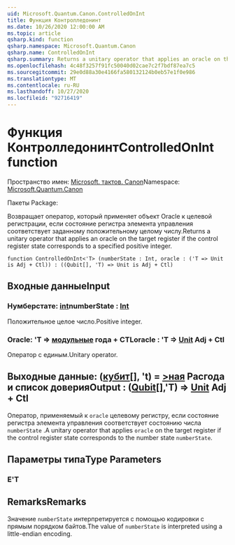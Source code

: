 ```yaml
---
uid: Microsoft.Quantum.Canon.ControlledOnInt
title: Функция Контролледонинт
ms.date: 10/26/2020 12:00:00 AM
ms.topic: article
qsharp.kind: function
qsharp.namespace: Microsoft.Quantum.Canon
qsharp.name: ControlledOnInt
qsharp.summary: Returns a unitary operator that applies an oracle on the target register if the control register state corresponds to a specified positive integer.
ms.openlocfilehash: 4c48f3257f91fc50040d02cae7c2f7bdf87ea7c5
ms.sourcegitcommit: 29e0d88a30e4166fa580132124b0eb57e1f0e986
ms.translationtype: MT
ms.contentlocale: ru-RU
ms.lasthandoff: 10/27/2020
ms.locfileid: "92716419"
---
```

# <a name="controlledonint-function"></a><span data-ttu-id="206a1-102">Функция Контролледонинт</span><span class="sxs-lookup"><span data-stu-id="206a1-102">ControlledOnInt function</span></span>

<span data-ttu-id="206a1-103">Пространство имен: [Microsoft. тактов. Canon](xref:Microsoft.Quantum.Canon)</span><span class="sxs-lookup"><span data-stu-id="206a1-103">Namespace: [Microsoft.Quantum.Canon](xref:Microsoft.Quantum.Canon)</span></span>

<span data-ttu-id="206a1-104">Пакеты [](https://nuget.org/packages/)</span><span class="sxs-lookup"><span data-stu-id="206a1-104">Package: [](https://nuget.org/packages/)</span></span>


<span data-ttu-id="206a1-105">Возвращает оператор, который применяет объект Oracle к целевой регистрации, если состояние регистра элемента управления соответствует заданному положительному целому числу.</span><span class="sxs-lookup"><span data-stu-id="206a1-105">Returns a unitary operator that applies an oracle on the target register if the control register state corresponds to a specified positive integer.</span></span>

```qsharp
function ControlledOnInt<'T> (numberState : Int, oracle : ('T => Unit is Adj + Ctl)) : ((Qubit[], 'T) => Unit is Adj + Ctl)
```


## <a name="input"></a><span data-ttu-id="206a1-106">Входные данные</span><span class="sxs-lookup"><span data-stu-id="206a1-106">Input</span></span>

### <a name="numberstate--int"></a><span data-ttu-id="206a1-107">Нумберстате: [int](xref:microsoft.quantum.lang-ref.int)</span><span class="sxs-lookup"><span data-stu-id="206a1-107">numberState : [Int](xref:microsoft.quantum.lang-ref.int)</span></span>

<span data-ttu-id="206a1-108">Положительное целое число.</span><span class="sxs-lookup"><span data-stu-id="206a1-108">Positive integer.</span></span>


### <a name="oracle--t--unit-adj--ctl"></a><span data-ttu-id="206a1-109">Oracle: 'T => [модульные](xref:microsoft.quantum.lang-ref.unit) года + CTL</span><span class="sxs-lookup"><span data-stu-id="206a1-109">oracle : 'T => [Unit](xref:microsoft.quantum.lang-ref.unit) Adj + Ctl</span></span>

<span data-ttu-id="206a1-110">Оператор с единым.</span><span class="sxs-lookup"><span data-stu-id="206a1-110">Unitary operator.</span></span>



## <a name="output--qubitt--unit-adj--ctl"></a><span data-ttu-id="206a1-111">Выходные данные: ([кубит](xref:microsoft.quantum.lang-ref.qubit)[], 't) = [>ная](xref:microsoft.quantum.lang-ref.unit) Расгода и список доверия</span><span class="sxs-lookup"><span data-stu-id="206a1-111">Output : ([Qubit](xref:microsoft.quantum.lang-ref.qubit)[],'T) => [Unit](xref:microsoft.quantum.lang-ref.unit) Adj + Ctl</span></span>

<span data-ttu-id="206a1-112">Оператор, применяемый к `oracle` целевому регистру, если состояние регистра элемента управления соответствует состоянию числа `numberState` .</span><span class="sxs-lookup"><span data-stu-id="206a1-112">A unitary operator that applies `oracle` on the target register if the control register state corresponds to the number state `numberState`.</span></span>

## <a name="type-parameters"></a><span data-ttu-id="206a1-113">Параметры типа</span><span class="sxs-lookup"><span data-stu-id="206a1-113">Type Parameters</span></span>

### <a name="t"></a><span data-ttu-id="206a1-114">Е</span><span class="sxs-lookup"><span data-stu-id="206a1-114">'T</span></span>



## <a name="remarks"></a><span data-ttu-id="206a1-115">Remarks</span><span class="sxs-lookup"><span data-stu-id="206a1-115">Remarks</span></span>

<span data-ttu-id="206a1-116">Значение `numberState` интерпретируется с помощью кодировки с прямым порядком байтов.</span><span class="sxs-lookup"><span data-stu-id="206a1-116">The value of `numberState` is interpreted using a little-endian encoding.</span></span>